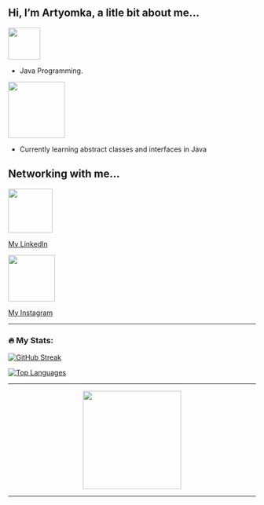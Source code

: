 <h2> Hi, I’m Artyomka, a litle bit about me... </h2>

<!--- Interests Section --->
<div id="header" align="Left">
   <img src="https://img.shields.io/badge/Interests-red" width="65"/>
</div>

- Java Programming.

<!--- Currently Learning Section --->
<div id="header" align="Left">
   <img src="https://img.shields.io/badge/Currently Learning-orange" width="115"/>
</div>

- Currently learning abstract classes and interfaces in Java

<!--- Contacts Section --->
## Networking with me...

<div id="header" align="Left">
   <img src="https://img.shields.io/badge/LinkedIn-blue?logo=linkedin&logoColor=white&style=for-the-badge" width="90"/>
</div>

[My LinkedIn](https://linkedin.com/in/itsartyom/)

<div id="header" align="Left">
   <img src="https://img.shields.io/badge/Instagram-orange?logo=instagram&logoColor=white&style=for-the-badge" width="95"/>
</div>

[My Instagram](https://www.instagram.com/@artyomka_sw/)

---

### :fire: My Stats:
[![GitHub Streak](http://github-readme-streak-stats.herokuapp.com?user=itsartyomka&theme=tokyonight&date_format=M%20j%5B%2C%20Y%5D)](https://git.io/streak-stats)

[![Top Languages](https://github-readme-stats.vercel.app/api/top-langs/?username=itsartyomka&theme=vision-friendly-dark)](https://github.com/anuraghazra/github-readme-stats)

---

<!--- Cool Gif at the end. --->
<div id="header" align="center">
  <img src="https://media.giphy.com/media/gjrYDwbjnK8x36xZIO/giphy.gif" width="200"/>
</div>

---


<img src="https://komarev.com/ghpvc/?username=itsartyomka&style=flat-square&color=blue" alt=""/>
